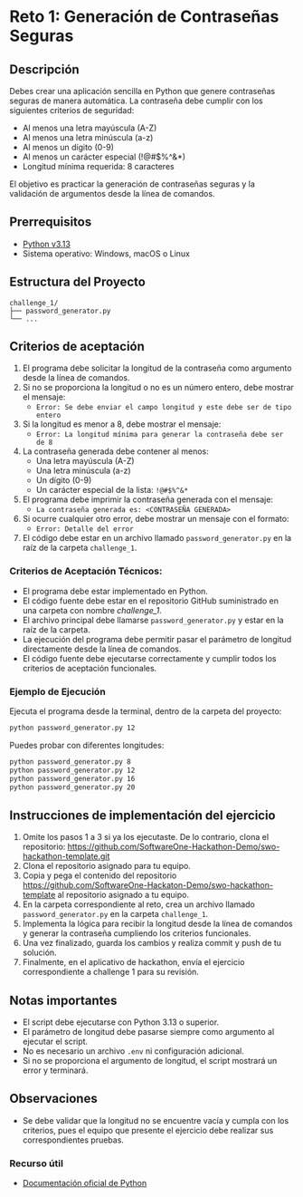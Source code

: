 
# Reto 1: Generación de Contraseñas Seguras

## Descripción

Debes crear una aplicación sencilla en Python que genere contraseñas seguras de manera automática. La contraseña debe cumplir con los siguientes criterios de seguridad:
- Al menos una letra mayúscula (A-Z)
- Al menos una letra minúscula (a-z)
- Al menos un dígito (0-9)
- Al menos un carácter especial (!@#$%^&*)
- Longitud mínima requerida: 8 caracteres

El objetivo es practicar la generación de contraseñas seguras y la validación de argumentos desde la línea de comandos.

## Prerrequisitos

- [Python v3.13](https://wiki.python.org/moin/BeginnersGuide/Download)
- Sistema operativo: Windows, macOS o Linux

## Estructura del Proyecto

```
challenge_1/
├── password_generator.py
└── ...
```

## Criterios de aceptación

1. El programa debe solicitar la longitud de la contraseña como argumento desde la línea de comandos.
2. Si no se proporciona la longitud o no es un número entero, debe mostrar el mensaje:
   - `Error: Se debe enviar el campo longitud y este debe ser de tipo entero`
3. Si la longitud es menor a 8, debe mostrar el mensaje:
   - `Error: La longitud mínima para generar la contraseña debe ser de 8`
4. La contraseña generada debe contener al menos:
   - Una letra mayúscula (A-Z)
   - Una letra minúscula (a-z)
   - Un dígito (0-9)
   - Un carácter especial de la lista: `!@#$%^&*`
5. El programa debe imprimir la contraseña generada con el mensaje:
   - `La contraseña generada es: <CONTRASEÑA GENERADA>`
6. Si ocurre cualquier otro error, debe mostrar un mensaje con el formato:
   - `Error: Detalle del error`
7. El código debe estar en un archivo llamado `password_generator.py` en la raíz de la carpeta `challenge_1`.

### Criterios de Aceptación Técnicos:
- El programa debe estar implementado en Python.
- El código fuente debe estar en el repositorio GitHub suministrado en una carpeta con nombre _challenge_1_.
- El archivo principal debe llamarse `password_generator.py` y estar en la raíz de la carpeta.
- La ejecución del programa debe permitir pasar el parámetro de longitud directamente desde la línea de comandos.
- El código fuente debe ejecutarse correctamente y cumplir todos los criterios de aceptación funcionales.

### Ejemplo de Ejecución

Ejecuta el programa desde la terminal, dentro de la carpeta del proyecto:

```sh
python password_generator.py 12
```

Puedes probar con diferentes longitudes:

```sh
python password_generator.py 8
python password_generator.py 12
python password_generator.py 16
python password_generator.py 20
```

## Instrucciones de implementación del ejercicio

1. Omite los pasos 1 a 3 si ya los ejecutaste. De lo contrario, clona el repositorio:
   https://github.com/SoftwareOne-Hackathon-Demo/swo-hackathon-template.git
2. Clona el repositorio asignado para tu equipo.
3. Copia y pega el contenido del repositorio https://github.com/SoftwareOne-Hackaton-Demo/swo-hackathon-template al repositorio asignado a tu equipo.
4. En la carpeta correspondiente al reto, crea un archivo llamado `password_generator.py` en la carpeta `challenge_1`.
5. Implementa la lógica para recibir la longitud desde la línea de comandos y generar la contraseña cumpliendo los criterios funcionales.
6. Una vez finalizado, guarda los cambios y realiza commit y push de tu solución.
7. Finalmente, en el aplicativo de hackathon, envía el ejercicio correspondiente a challenge 1 para su revisión.

## Notas importantes
- El script debe ejecutarse con Python 3.13 o superior.
- El parámetro de longitud debe pasarse siempre como argumento al ejecutar el script.
- No es necesario un archivo `.env` ni configuración adicional.
- Si no se proporciona el argumento de longitud, el script mostrará un error y terminará.

## Observaciones
- Se debe validar que la longitud no se encuentre vacía y cumpla con los criterios, pues el equipo que presente el ejercicio debe realizar sus correspondientes pruebas.

### Recurso útil
- [Documentación oficial de Python](https://docs.python.org/3/)